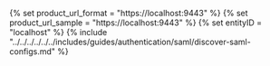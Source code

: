 {% set product_url_format = "https://localhost:9443" %}
{% set product_url_sample = "https://localhost:9443" %}
{% set entityID = "localhost" %}
{% include "../../../../../../includes/guides/authentication/saml/discover-saml-configs.md" %}
